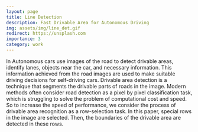 ```yaml
---
layout: page
title: Line Detection
description: Fast Drivable Area for Autonomous Driving
img: assets/img/line_det.gif
redirect: https://unsplash.com
importance: 3
category: work
---
```


In Autonomous cars use images of the road to detect drivable areas, identify lanes, objects near the car, and necessary information. This information achieved from the road images are used to make suitable driving decisions for self-driving cars. Drivable area detection is a technique that segments the drivable parts of roads in the image. Modern methods often consider road detection as a pixel by pixel classification task, which is struggling to solve the problem of computational cost and speed. So to increase the speed of performance, we consider the process of drivable area recognition as a row-selection task. In this paper, special rows in the image are selected. Then, the boundaries of the drivable area are detected in these rows.
